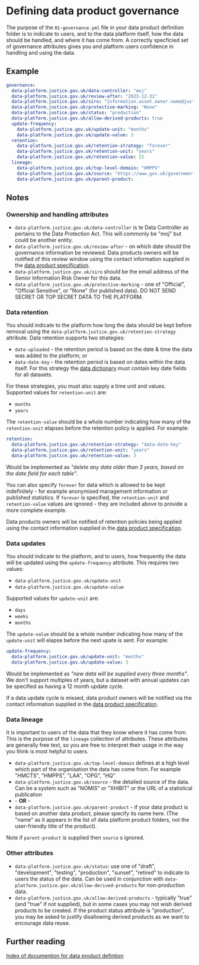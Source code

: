 # Defining data product governance

The purpose of the `01-governance.yml` file in your data product definition folder is to indicate to users, and to the data platform itself, how the data should be handled, and where it has come from. A correctly specficied set of governance attributes gives you and platform users confidence in handling and using the data.

## Example

```yaml
governance:
  data-platform.justice.gov.uk/data-controller: "moj"
  data-platform.justice.gov.uk/review-after: "2023-12-31"
  data-platform.justice.gov.uk/siro: "information.asset.owner.name@justice.gov.uk"
  data-platform.justice.gov.uk/protective-marking: "None"
  data-platform.justice.gov.uk/status: "production"
  data-platform.justice.gov.uk/allow-derived-products: true
  update-frequency:
    data-platform.justice.gov.uk/update-unit: "months"
    data-platform.justice.gov.uk/update-value: 3
  retention:
    data-platform.justice.gov.uk/retention-strategy: "forever"
    data-platform.justice.gov.uk/retention-unit: "years"
    data-platform.justice.gov.uk/retention-value: 25
  lineage:
    data-platform.justice.gov.uk/top-level-domain: "HMPPS"
    data-platform.justice.gov.uk/source: "https://www.gov.uk/government/collections/offender-management-statistics-quarterly"
    data-platform.justice.gov.uk/parent-product:
```

## Notes

### Ownership and handling attributes

- `data-platform.justice.gov.uk/data-controller` is te Data Controller as pertains to the Data Protection Act. This will commonly be "moj" but could be another entity.
- `data-platform.justice.gov.uk/review-after` - on which date should the governance information be reviewed. Data products owners will be notified of this review window using the contact information supplied in the [data product specification](product-specification.md).
- `data-platform.justice.gov.uk/siro` should be the email address of the Senior Information Risk Owner for this data.
- `data-platform.justice.gov.uk/protective-marking` - one of "Official", "Official Sensitive", or "None" (for published data). DO NOT SEND SECRET OR TOP SECRET DATA TO THE PLATFORM.

### Data retention

You should indicate to the platform how long the data should be kept before removal using the `data-platform.justice.gov.uk/retention-strategy` attribute. Data retention supports two strategies:

- `date-uploaded` - the retention period is based on the date & time the data was added to the platform; or
- `data-date-key` - the retention period is based on dates within the data itself. For this strategy the [data dictionary](data-dictionary.md) must contain key date fields for all datasets.

For these strategies, you must also supply a time unit and values. Supported values for `retention-unit` are:

- `months`
- `years`

The `retention-value` should be a whole number indicating how many of the `retention-unit` elapses before the retention policy is applied. For example:

```yaml
retention:
  data-platform.justice.gov.uk/retention-strategy: "data-date-key"
  data-platform.justice.gov.uk/retention-unit: "years"
  data-platform.justice.gov.uk/retention-value: 3
```

Would be implemented as _"delete any data older than 3 years, based on the date field for each table"_.

You can also specify `forever` for data which is allowed to be kept indefinitely - for example anonymised management information or published statistics. If `forever` is specified, the `retention-unit` and `retention-value` values are ignored - they are included above to provide a more complete example.

Data products owners will be notified of retention policies being applied using the contact information supplied in the [data product specification](product-specification.md).

### Data updates

You should indicate to the platform, and to users, how frequently the data will be updated using the `update-frequency` attribute. This requires two values:

- `data-platform.justice.gov.uk/update-unit`
- `data-platform.justice.gov.uk/update-value`

Supported values for `update-unit` are:

- `days`
- `weeks`
- `months`

The `update-value` should be a whole number indicating how many of the `update-unit` will elapse before the next upate is sent. For example:

```yaml
update-frequency:
  data-platform.justice.gov.uk/update-unit: "months"
  data-platform.justice.gov.uk/update-value: 3
```

Would be implemented as _"new data will be supplied every three months"_. We don't support multiples of years, but a dataset with annual updates can be specified as having a 12 month update cycle.

If a data update cycle is missed, data product owners will be notified via the contact information supplied in the [data product specification](product-specification.md).

### Data lineage

It is important to users of the data that they know where it has come from. This is the purpose of the `lineage` collection of attributes. These attributes are generally free text, so you are free to interpret their usage in the way you think is most helpful to users.

- `data-platform.justice.gov.uk/top-level-domain` defines at a high level which part of the organisation the data has come from. For example "HMCTS", "HMPPS", "LAA", "OPG", "HQ"
- `data-platform.justice.gov.uk/source` - the detailed source of the data. Can be a system such as "NOMIS" or "XHIBIT" or the URL of a statistical publication
- \- **OR** \-
- `data-platform.justice.gov.uk/parent-product` - if your data product is based on another data product, please specify its name here. (The "name" as it appears in the list of data platform product folders, not the user-friendly title of the product).

Note if `parent-product` is supplied then `source` s ignored.

### Other attributes

- `data-platform.justice.gov.uk/status`: use one of "draft", "development", "testing", "production", "sunset", "retired" to indicate to users the status of the data. Can be used in conjunction with `data-platform.justice.gov.uk/allow-derived-products` for non-production data.
- `data-platform.justice.gov.uk/allow-derived-products` - typically "true" (and "true" if not supplied), but in some cases you may not wish derived products to be created. If the product status attribute is "production", you may be asked to justify disallowing derived products as we want to encourage data reuse.

## Further reading

[Index of documention for data product defintion](../README.md#defining-a-data-product)
